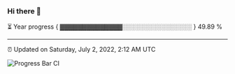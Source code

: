 ### Hi there 👋

⏳ Year progress { ▓▓▓▓▓▓▓▓▓▓▓▓▓▓░░░░░░░░░░░░░░░░ } 49.89 %

---

⏰ Updated on Saturday, July 2, 2022, 2:12 AM UTC

![Progress Bar CI](https://github.com/arthurbuhl/arthurbuhl/workflows/Progress%20Bar%20CI/badge.svg)
